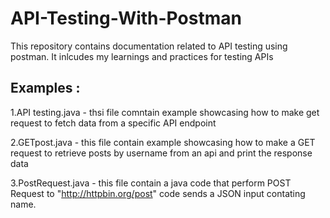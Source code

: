# API-Testing-With-Postman
This repository contains documentation related to API testing using postman. It inlcudes my learnings and practices for testing APIs

## Examples :
1.API testing.java - thsi file comntain  example  showcasing how to make get request to fetch data from a specific API endpoint

2.GETpost.java - this file contain example showcasing how to make a GET request to retrieve posts by username  from an api and print the response data 

3.PostRequest.java - this file  contain  a java code  that perform POST Request to "http://httpbin.org/post" code sends a JSON input contating name.


